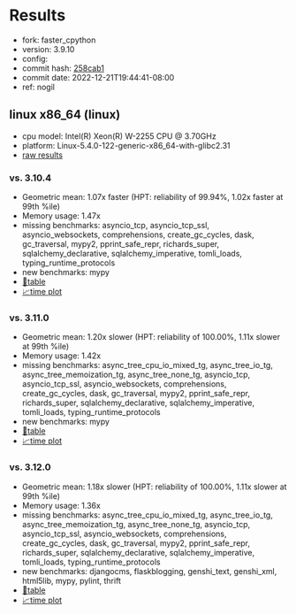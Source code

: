 # Results

- fork: faster_cpython
- version: 3.9.10
- config: 
- commit hash: [258cab1](https://github.com/faster_cpython/cpython/commit/258cab1)
- commit date: 2022-12-21T19:44:41-08:00
- ref: nogil

## linux x86_64 (linux)

- cpu model: Intel(R) Xeon(R) W-2255 CPU @ 3.70GHz
- platform: Linux-5.4.0-122-generic-x86_64-with-glibc2.31
- [raw results](bm-20221221-linux-x86_64-faster_cpython-nogil-3.9.10-258cab1.json)

### vs. 3.10.4

- Geometric mean: 1.07x faster (HPT: reliability of 99.94%, 1.02x faster at 99th %ile)
- Memory usage: 1.47x
- missing benchmarks: asyncio_tcp, asyncio_tcp_ssl, asyncio_websockets, comprehensions, create_gc_cycles, dask, gc_traversal, mypy2, pprint_safe_repr, richards_super, sqlalchemy_declarative, sqlalchemy_imperative, tomli_loads, typing_runtime_protocols
- new benchmarks: mypy
- [📄table](bm-20221221-linux-x86_64-faster_cpython-nogil-3.9.10-258cab1-vs-3.10.4.md)
- [📈time plot](bm-20221221-linux-x86_64-faster_cpython-nogil-3.9.10-258cab1-vs-3.10.4.png)

### vs. 3.11.0

- Geometric mean: 1.20x slower (HPT: reliability of 100.00%, 1.11x slower at 99th %ile)
- Memory usage: 1.42x
- missing benchmarks: async_tree_cpu_io_mixed_tg, async_tree_io_tg, async_tree_memoization_tg, async_tree_none_tg, asyncio_tcp, asyncio_tcp_ssl, asyncio_websockets, comprehensions, create_gc_cycles, dask, gc_traversal, mypy2, pprint_safe_repr, richards_super, sqlalchemy_declarative, sqlalchemy_imperative, tomli_loads, typing_runtime_protocols
- new benchmarks: mypy
- [📄table](bm-20221221-linux-x86_64-faster_cpython-nogil-3.9.10-258cab1-vs-3.11.0.md)
- [📈time plot](bm-20221221-linux-x86_64-faster_cpython-nogil-3.9.10-258cab1-vs-3.11.0.png)

### vs. 3.12.0

- Geometric mean: 1.18x slower (HPT: reliability of 100.00%, 1.11x slower at 99th %ile)
- Memory usage: 1.36x
- missing benchmarks: async_tree_cpu_io_mixed_tg, async_tree_io_tg, async_tree_memoization_tg, async_tree_none_tg, asyncio_tcp, asyncio_tcp_ssl, asyncio_websockets, comprehensions, create_gc_cycles, dask, gc_traversal, mypy2, pprint_safe_repr, richards_super, sqlalchemy_declarative, sqlalchemy_imperative, tomli_loads, typing_runtime_protocols
- new benchmarks: djangocms, flaskblogging, genshi_text, genshi_xml, html5lib, mypy, pylint, thrift
- [📄table](bm-20221221-linux-x86_64-faster_cpython-nogil-3.9.10-258cab1-vs-3.12.0.md)
- [📈time plot](bm-20221221-linux-x86_64-faster_cpython-nogil-3.9.10-258cab1-vs-3.12.0.png)

